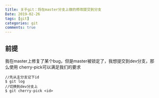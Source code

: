 ```yaml
---
title: 关于git：将在master分支上做的修改提交到分支
Date: 2019-02-26
tags: [git]
categories: git
comments: true
---
```


## 前提
我在master上修复了某个bug，但是master被锁定了，我想提交到dev分支，那么使用 cherry-pick可以满足我们的要求

```
//先从主分支记下id
$ git log
//切换到dev分支上
$ git cherry-pick <id>
```
